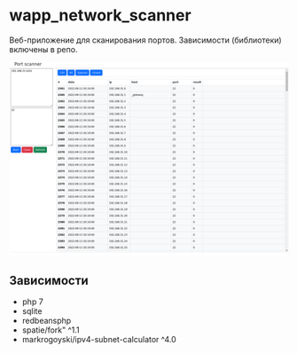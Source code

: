 # wapp_network_scanner

Веб-приложение для сканирования портов. 
Зависимости (библиотеки) включены в репо.

![](./images/screenshot_01.png)

## Зависимости

- php 7
- sqlite
- redbeansphp
- spatie/fork" ^1.1 
- markrogoyski/ipv4-subnet-calculator ^4.0

